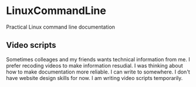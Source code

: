# LinuxCommandLine
Practical Linux command line documentation

## Video scripts
Sometimes colleages and my friends wants technical information from me. I prefer recoding videos to make information resudial. 
I was thinking about how to make documentation more reliable. I can write to somewhere. I don't have website design skills for now.
I am writing video scripts temporarily.

